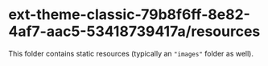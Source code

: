 # ext-theme-classic-79b8f6ff-8e82-4af7-aac5-53418739417a/resources

This folder contains static resources (typically an `"images"` folder as well).
